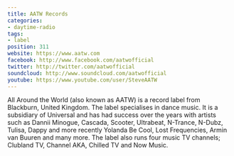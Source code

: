 ```yaml
---
title: AATW Records
categories:
- daytime-radio
tags:
- label
position: 311
website: https://www.aatw.com
facebook: http://www.facebook.com/aatwofficial
twitter: http://twitter.com/aatwofficial
soundcloud: http://www.soundcloud.com/aatwofficial
youtube: https://www.youtube.com/user/SteveAATW
---
```


All Around the World (also known as AATW) is a record label from Blackburn, United Kingdom. The label specialises in dance music. It is a subsidiary of Universal and has had success over the years with artists such as Dannii Minogue, Cascada, Scooter, Ultrabeat, N-Trance, N-Dubz, Tulisa, Dappy and more recently Yolanda Be Cool, Lost Frequencies, Armin van Buuren and many more. The label also runs four music TV channels; Clubland TV, Channel AKA, Chilled TV and Now Music.